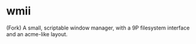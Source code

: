 # wmii
(Fork) A small, scriptable window manager, with a 9P filesystem interface and an acme-like layout.
